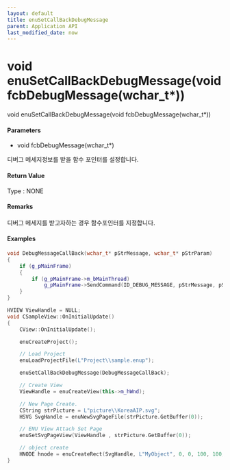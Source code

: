 ```yaml
---
layout: default
title: enuSetCallBackDebugMessage
parent: Application API
last_modified_date: now
---
```

# void enuSetCallBackDebugMessage\(void fcbDebugMessage\(wchar\_t\*\)\)

void enuSetCallBackDebugMessage\(void fcbDebugMessage\(wchar\_t\*\)\)

#### Parameters

* void fcbDebugMessage\(wchar\_t\*\)

디버그 메세지정보를 받을 함수 포인터를 설정합니다.

#### Return Value

Type : NONE

#### Remarks

디버그 메세지를 받고자하는 경우 함수포인터를 지정합니다.

#### Examples

```cpp
void DebugMessageCallBack(wchar_t* pStrMessage, wchar_t* pStrParam)
{
    if (g_pMainFrame)
    {
        if (g_pMainFrame->m_bMainThread)
            g_pMainFrame->SendCommand(ID_DEBUG_MESSAGE, pStrMessage, pStrParam);
    }
}

HVIEW ViewHandle = NULL; 
void CSampleView::OnInitialUpdate() 
{ 
    CView::OnInitialUpdate(); 

    enuCreateProject(); 

    // Load Project
    enuLoadProjectFile(L"Project\\sample.enup"); 

    enuSetCallBackDebugMessage(DebugMessageCallBack);

    // Create View
    ViewHandle = enuCreateView(this->m_hWnd); 

    // New Page Create. 
    CString strPicture = L"picture\\KoreaAIP.svg"; 
    HSVG SvgHandle = enuNewSvgPageFile(strPicture.GetBuffer(0)); 

    // ENU View Attach Set Page 
    enuSetSvgPageView(ViewHandle , strPicture.GetBuffer(0)); 

    // object create
    HNODE hnode = enuCreateRect(SvgHandle, L"MyObject", 0, 0, 100, 100, 0, 0);
}
```



